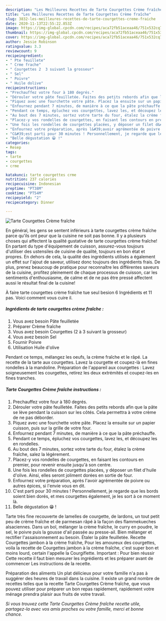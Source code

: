 ```yaml
---
description: "Les Meilleures Recettes de Tarte Courgettes Crème fraîche"
title: "Les Meilleures Recettes de Tarte Courgettes Crème fraîche"
slug: 3832-les-meilleures-recettes-de-tarte-courgettes-creme-fraiche
date: 2020-11-13T22:55:22.853Z
image: https://img-global.cpcdn.com/recipes/aca72fb51aceaa46/751x532cq70/tarte-courgettes-creme-fraiche-photo-principale-de-la-recette.jpg
thumbnail: https://img-global.cpcdn.com/recipes/aca72fb51aceaa46/751x532cq70/tarte-courgettes-creme-fraiche-photo-principale-de-la-recette.jpg
cover: https://img-global.cpcdn.com/recipes/aca72fb51aceaa46/751x532cq70/tarte-courgettes-creme-fraiche-photo-principale-de-la-recette.jpg
author: Jessie Robinson
ratingvalue: 3.3
reviewcount: 9
recipeingredient:
- " Pte feuillete"
- " Crme frache"
- " Courgettes 2  3 suivant la grosseur"
- " Sel"
- " Poivre"
- " Huile dolive"
recipeinstructions:
- "Prechauffez votre four à 180 degrés."
- "Dérouler votre pâte feuilletée. Faites des petits rebords afin que la pâte se lève pendant la cuisson sur les côtés. Cela permettra à votre crème de ne pas déborder."
- "Piquez avec une fourchette votre pâte. Placez la ensuite sur un papier cuisson, puis sur la grille de votre four."
- "Enfournez pendant 7 minutes, de manière à ce que la pâte préchauffe."
- "Pendant ce temps, épluchez vos courgettes, lavez les, et découpez les en rondelles."
- "Au bout des 7 minutes, sortez votre tarte du four, étalez la crème fraîche, salez la légèrement."
- "Placez-y vos rondelles de courgettes, en faisant les contours en premier, pour revenir ensuite jusqu&#39;à son centre."
- "Une fois les rondelles de courgettes placées, y déposer un filet d&#39;huile d&#39;olive. Ainsi, elles seront joliment dorées en sortie de four."
- "Enfournez votre préparation, après l&#39;avoir agrémentée de poivre ou autres épices, si l&#39;envie vous en dit."
- "C&#39;est parti pour 30 minutes ! Personnellement, je regarde que les bords soient bien dorés, et mes courgettes également, je les sort à ce moment là."
- "Belle dégustation 😁 !"
categories:
- Resep
tags:
- tarte
- courgettes
- crme

katakunci: tarte courgettes crme 
nutrition: 237 calories
recipecuisine: Indonesian
preptime: "PT38M"
cooktime: "PT54M"
recipeyield: "2"
recipecategory: Dinner

---
```



![Tarte Courgettes Crème fraîche](https://img-global.cpcdn.com/recipes/aca72fb51aceaa46/751x532cq70/tarte-courgettes-creme-fraiche-photo-principale-de-la-recette.jpg)

En général, les gens se sentent inférieurs à tarte courgettes crème fraîche parce qu'ils ont peur que la cuisine ne soit pas bonne. Il y a plusieurs choses qui affectent la qualité gustative de tarte courgettes crème fraîche! En partant du type d'équipement de cuisson, assurez-vous toujours d'utiliser des ustensiles de cuisine de qualité, toujours en bon état et propres. En dehors de cela, la qualité des ingrédients utilisés a également un effet sur l'ajout de saveur, utilisez donc toujours des ingrédients frais. De plus, prenez beaucoup de pratique pour reconnaître les différentes saveurs de la cuisine, profitez pleinement de chaque processus de cuisson, car les sentiments d'enthousiasme, de calme et de ne pas être pressé affectent aussi le résultat final de la cuisine!

<!--inarticleads1-->

À faire tarte courgettes crème fraîche tue seul besion 6 Ingrédients et 11 pas. Voici comment vous cuire il.

##### Ingrédients de tarte courgettes crème fraîche :

1. Vous avez besoin  Pâte feuilletée
1. Préparer  Crème fraîche
1. Vous avez besoin  Courgettes (2 à 3 suivant la grosseur)
1. Vous avez besoin  Sel
1. Fournir  Poivre
1. Utilisation  Huile d&#39;olive


Pendant ce temps, mélangez les oeufs, la crème fraîche et le râpé. La recette de la tarte aux courgettes. Lavez la courgette et coupez-là en fines rondelles à la mandoline. Préparation de l&#39;appareil aux courgettes : Lavez soigneusement les courgettes, retirez les deux extrémités et coupez-les en fines tranches. 

<!--inarticleads2-->

##### Tarte Courgettes Crème fraîche instructions :

1. Prechauffez votre four à 180 degrés.
1. Dérouler votre pâte feuilletée. Faites des petits rebords afin que la pâte se lève pendant la cuisson sur les côtés. Cela permettra à votre crème de ne pas déborder.
1. Piquez avec une fourchette votre pâte. Placez la ensuite sur un papier cuisson, puis sur la grille de votre four.
1. Enfournez pendant 7 minutes, de manière à ce que la pâte préchauffe.
1. Pendant ce temps, épluchez vos courgettes, lavez les, et découpez les en rondelles.
1. Au bout des 7 minutes, sortez votre tarte du four, étalez la crème fraîche, salez la légèrement.
1. Placez-y vos rondelles de courgettes, en faisant les contours en premier, pour revenir ensuite jusqu&#39;à son centre.
1. Une fois les rondelles de courgettes placées, y déposer un filet d&#39;huile d&#39;olive. Ainsi, elles seront joliment dorées en sortie de four.
1. Enfournez votre préparation, après l&#39;avoir agrémentée de poivre ou autres épices, si l&#39;envie vous en dit.
1. C&#39;est parti pour 30 minutes ! Personnellement, je regarde que les bords soient bien dorés, et mes courgettes également, je les sort à ce moment là.
1. Belle dégustation 😁 !


Tarte très fine recouverte de lamelles de courgette, de lardons, un tout petit peu de crème fraîche et de parmesan râpé à la façon des flammekueches alsaciennes. Dans un bol, mélanger la crème fraîche, le curry en poudre, le sel, le poivre puis la gousse d&#39;ail passée au presse-ail. Bien mélanger et rectifier l&#39;assaisonnement au besoin. Étaler la pâte feuilletée. Recette Courgettes jambon à la crème fraîche, Pour les amoureux des courgettes, voila la recette de Courgettes jambon à la crème fraîche, c&#39;est super bon et moins lourd, certain l&#39;appelle la Courgiflette. Important : Pour bien réussir Cette recette il faut bien mesurer les ingrédients et les préparer avant de commencer Les instructions de la recette. 

<!--inarticleads1-->

<p>
Préparation des aliments Un plat délicieux pour votre famille n'a pas à suggérer des heures de travail dans la cuisine. Il existe un grand nombre de recettes telles que la recette Tarte Courgettes Crème fraîche, que vous pouvez utiliser pour préparer un bon repas rapidement, rapidement votre ménage prendra plaisir aux fruits de votre travail.
</p>

<p>
<i>Si vous trouvez cette Tarte Courgettes Crème fraîche recette utile, partagez-la avec vos amis proches ou votre famille, merci et bonne chance.</i>
</p>
